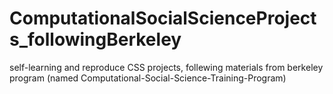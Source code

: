 # ComputationalSocialScienceProjects_followingBerkeley
self-learning and reproduce CSS projects, follewing materials from berkeley program (named Computational-Social-Science-Training-Program)
